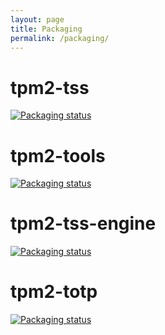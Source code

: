 ```yaml
---
layout: page
title: Packaging
permalink: /packaging/
---
```


<script>
  ((window.gitter = {}).chat = {}).options = {
    room: 'tpm2-software/community'
  };
</script>
<script src="https://sidecar.gitter.im/dist/sidecar.v1.js" async defer></script>

# tpm2-tss

[![Packaging status](https://repology.org/badge/vertical-allrepos/tpm2-tss.svg)](https://repology.org/project/tpm2-tss/versions)

# tpm2-tools

[![Packaging status](https://repology.org/badge/vertical-allrepos/tpm2-tools.svg)](https://repology.org/project/tpm2-tools/versions)

# tpm2-tss-engine

[![Packaging status](https://repology.org/badge/vertical-allrepos/tpm2-tss-engine.svg)](https://repology.org/project/tpm2-tss-engine/versions)

# tpm2-totp

[![Packaging status](https://repology.org/badge/vertical-allrepos/tpm2-totp.svg)](https://repology.org/project/tpm2-totp/versions)
